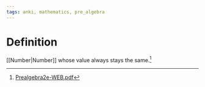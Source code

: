 ```yaml
---
tags: anki, mathematics, pre_algebra
---
```


# Definition

[[Number|Number]] whose value always stays the same.[^1]

[^1]: [Prealgebra2e-WEB.pdf](zotero://open-pdf/library/items/W4QW2QZI?page=110)